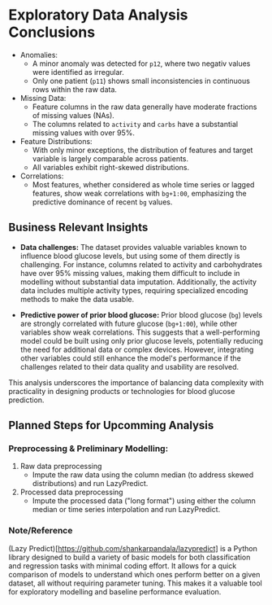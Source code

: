 # Exploratory Data Analysis Conclusions

* Anomalies:
    * A minor anomaly was detected for ``p12``, where two negativ values were identified as irregular.
    * Only one patient (``p11``) shows small inconsistencies in continuous rows within the raw data.
* Missing Data:
    * Feature columns in the raw data generally have moderate fractions of missing values (NAs). 
    * The columns related to ``activity`` and ``carbs`` have a substantial missing values with over 95%.
* Feature Distributions:
    * With only minor exceptions, the distribution of features and target variable is largely comparable across patients.
    * All variables exhibit right-skewed distributions.
* Correlations:
    * Most features, whether considered as whole time series or lagged features, show weak correlations with ``bg+1:00``, emphasizing the predictive dominance of recent ``bg`` values.


## Business Relevant Insights

* **Data challenges:**
The dataset provides valuable variables known to influence blood glucose levels, but using some of them directly is challenging. For instance, columns related to activity and carbohydrates have over 95% missing values, making them difficult to include in modelling without substantial data imputation. Additionally, the activity data includes multiple activity types, requiring specialized encoding methods to make the data usable.

* **Predictive power of prior blood glucose:**
Prior blood glucose (``bg``) levels are strongly correlated with future glucose (``bg+1:00``), while other variables show weak correlations. This suggests that a well-performing model could be built using only prior glucose levels, potentially reducing the need for additional data or complex devices. However, integrating other variables could still enhance the model's performance if the challenges related to their data quality and usability are resolved.

This analysis underscores the importance of balancing data complexity with practicality in designing products or technologies for blood glucose prediction.


## Planned Steps for Upcomming Analysis

### Preprocessing & Preliminary Modelling:
1. Raw data preprocessing
    * Impute the raw data using the column median (to address skewed distributions) and run LazyPredict.
2. Processed data preprocessing
    * Impute the processed data ("long format") using either the column median or time series interpolation and run LazyPredict.


### Note/Reference
(Lazy Predict)[https://github.com/shankarpandala/lazypredict] is a Python library designed to build a variety of basic models for both classification and regression tasks with minimal coding effort. It allows for a quick comparison of models to understand which ones perform better on a given dataset, all without requiring parameter tuning. This makes it a valuable tool for exploratory modelling and baseline performance evaluation.
